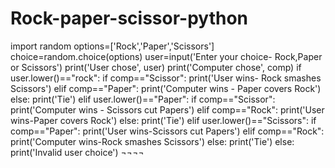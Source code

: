 # Rock-paper-scissor-python
import random
options=['Rock','Paper','Scissors']
choice=random.choice(options)
user=input('Enter your choice- Rock,Paper or Scissors')
print('User chose', user)
print('Computer chose', comp)
if user.lower()=="rock":
    if comp=="Scissor":
        print('User wins- Rock smashes Scissors')
    elif comp=="Paper":
        print('Computer wins - Paper covers Rock')
    else:
        print('Tie')
elif user.lower()=="Paper":
    if comp=="Scissor":
        print('Computer wins - Scissors cut Papers')
    elif comp=="Rock":
        print('User wins-Paper covers Rock')
    else:
        print('Tie')
elif user.lower()=="Scissors":
    if comp=="Paper":
        print('User wins-Scissors cut Papers')
    elif comp=="Rock":
        print('Computer wins-Rock smashes Scissors')
    else:
        print('Tie')
else:
    print('Invalid user choice')
¬¬¬¬

